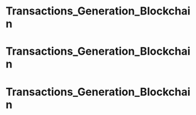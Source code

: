 # Transactions_Generation_Blockchain
# Transactions_Generation_Blockchain
# Transactions_Generation_Blockchain
